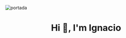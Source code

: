 ![portada](https://user-images.githubusercontent.com/28499409/123457427-4993fa00-d5ba-11eb-83c4-362d7045ece5.jpeg)
<h1 align="center">Hi 👋, I'm Ignacio</h1>
